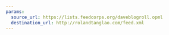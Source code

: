 ```yaml
---
params:
  source_url: https://lists.feedcorps.org/daveblogroll.opml
  destination_url: http://rolandtanglao.com/feed.xml
---
```

